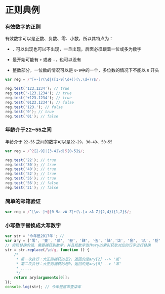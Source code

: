 # 正则典例


### 有效数字的正则

有效数字可以是正数、负数、零、小数，所以其特点为：

- `.` 可以出现也可以不出现，一旦出现，后面必须跟着一位或多为数字

- 最开始可能有 `+` 或者 `-`，也可以没有

- 整数部分，一位数的情况可以是 `0-9`中的一个，多位数的情况下不能以 `0` 开头

```js
var reg = /^[+-]?(\d|([1-9]\d+))(\.\d+)?$/;

reg.test('123.1234'); // true
reg.test('-123.1234'); // true
reg.test('+123.1234'); // true
reg.test('0123.1234'); // false
reg.test('123.'); // false
reg.test('0'); // true
reg.test('01'); // false
```


### 年龄介于22~55之间

年龄介于 `22~55` 之间的数字可以是`22~29`、`30~49`、`50~55`

```js
var reg = /^2[2-9]|[3-4]\d|5[0-5]$/;

reg.test('22'); // true
reg.test('30'); // true
reg.test('40'); // true
reg.test('52'); // true
reg.test('55'); // true
reg.test('56'); // false
reg.test('21'); // false
```


### 简单的邮箱验证

```js
var reg = /^[\w.-]+@[0-9a-zA-Z]+(\.[a-zA-Z]{2,4}){1,2}$/;
```


### 小写数字替换成大写数字

```js
var str = '今年是2017年'; //
var ary = ['零', '壹', '贰', '叁', '肆', '伍', '陆','柒', '捌', '玖', '拾'];
// 实现替换的话，需要捕获到数字，并且把数字当作ary的索引获取对应的汉字进行替换
str = str.replace(/\d/g, function () {
    /*
     * 第一次执行：大正则捕获的是2，返回的是ary[2] --> '贰'
     * 第二次执行：大正则捕获的是0，返回的是ary[0] --> '零'
     * .....
     */
    return ary[arguments[0]];
});
console.log(str); // 今年是贰零壹柒年
```